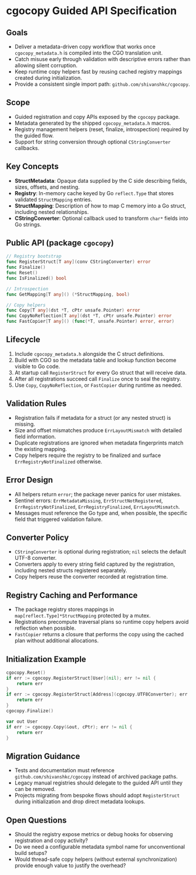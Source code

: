 # cgocopy Guided API Specification

## Goals
- Deliver a metadata-driven copy workflow that works once `cgocopy_metadata.h` is compiled into the CGO translation unit.
- Catch misuse early through validation with descriptive errors rather than allowing silent corruption.
- Keep runtime copy helpers fast by reusing cached registry mappings created during initialization.
- Provide a consistent single import path: `github.com/shivanshkc/cgocopy`.

## Scope
- Guided registration and copy APIs exposed by the `cgocopy` package.
- Metadata generated by the shipped `cgocopy_metadata.h` macros.
- Registry management helpers (reset, finalize, introspection) required by the guided flow.
- Support for string conversion through optional `CStringConverter` callbacks.

## Key Concepts
- **StructMetadata**: Opaque data supplied by the C side describing fields, sizes, offsets, and nesting.
- **Registry**: In-memory cache keyed by Go `reflect.Type` that stores validated `StructMapping` entries.
- **StructMapping**: Description of how to map C memory into a Go struct, including nested relationships.
- **CStringConverter**: Optional callback used to transform `char*` fields into Go strings.

## Public API (package `cgocopy`)
```go
// Registry bootstrap
func RegisterStruct[T any](conv CStringConverter) error
func Finalize()
func Reset()
func IsFinalized() bool

// Introspection
func GetMapping[T any]() (*StructMapping, bool)

// Copy helpers
func Copy[T any](dst *T, cPtr unsafe.Pointer) error
func CopyNoReflection[T any](dst *T, cPtr unsafe.Pointer) error
func FastCopier[T any]() (func(*T, unsafe.Pointer) error, error)
```

## Lifecycle
1. Include `cgocopy_metadata.h` alongside the C struct definitions.
2. Build with CGO so the metadata table and lookup function become visible to Go code.
3. At startup call `RegisterStruct` for every Go struct that will receive data.
4. After all registrations succeed call `Finalize` once to seal the registry.
5. Use `Copy`, `CopyNoReflection`, or `FastCopier` during runtime as needed.

## Validation Rules
- Registration fails if metadata for a struct (or any nested struct) is missing.
- Size and offset mismatches produce `ErrLayoutMismatch` with detailed field information.
- Duplicate registrations are ignored when metadata fingerprints match the existing mapping.
- Copy helpers require the registry to be finalized and surface `ErrRegistryNotFinalized` otherwise.

## Error Design
- All helpers return `error`; the package never panics for user mistakes.
- Sentinel errors: `ErrMetadataMissing`, `ErrStructNotRegistered`, `ErrRegistryNotFinalized`, `ErrRegistryFinalized`, `ErrLayoutMismatch`.
- Messages must reference the Go type and, when possible, the specific field that triggered validation failure.

## Converter Policy
- `CStringConverter` is optional during registration; `nil` selects the default UTF-8 converter.
- Converters apply to every string field captured by the registration, including nested structs registered separately.
- Copy helpers reuse the converter recorded at registration time.

## Registry Caching and Performance
- The package registry stores mappings in `map[reflect.Type]*StructMapping` protected by a mutex.
- Registrations precompute traversal plans so runtime copy helpers avoid reflection when possible.
- `FastCopier` returns a closure that performs the copy using the cached plan without additional allocations.

## Initialization Example
```go
cgocopy.Reset()
if err := cgocopy.RegisterStruct[User](nil); err != nil {
    return err
}
if err := cgocopy.RegisterStruct[Address](cgocopy.UTF8Converter); err != nil {
    return err
}
cgocopy.Finalize()

var out User
if err := cgocopy.Copy(&out, cPtr); err != nil {
    return err
}
```

## Migration Guidance
- Tests and documentation must reference `github.com/shivanshkc/cgocopy` instead of archived package paths.
- Legacy manual registries should delegate to the guided API until they can be removed.
- Projects migrating from bespoke flows should adopt `RegisterStruct` during initialization and drop direct metadata lookups.

## Open Questions
- Should the registry expose metrics or debug hooks for observing registration and copy activity?
- Do we need a configurable metadata symbol name for unconventional build setups?
- Would thread-safe copy helpers (without external synchronization) provide enough value to justify the overhead?

